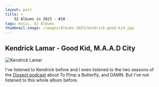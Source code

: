 ```yaml
---
layout: post 
title: >
    52 Albums in 2023 - #10
tags: music, 52 Albums
thumbnail-image: /images/Albums-2023/kendrick-good-kid.jpg
---
```


## Kendrick Lamar - Good Kid, M.A.A.D City

![Kendrick Lamar](/images/Albums-2023/kendrick-good-kid.jpg)

 I've listened to Kendrick before and I even listened to the two seasons of the [Dissect podcast](https://dissectpodcast.com/) about To Pimp a Butterfly, and DAMN. But I've not listened to this whole album before. 

